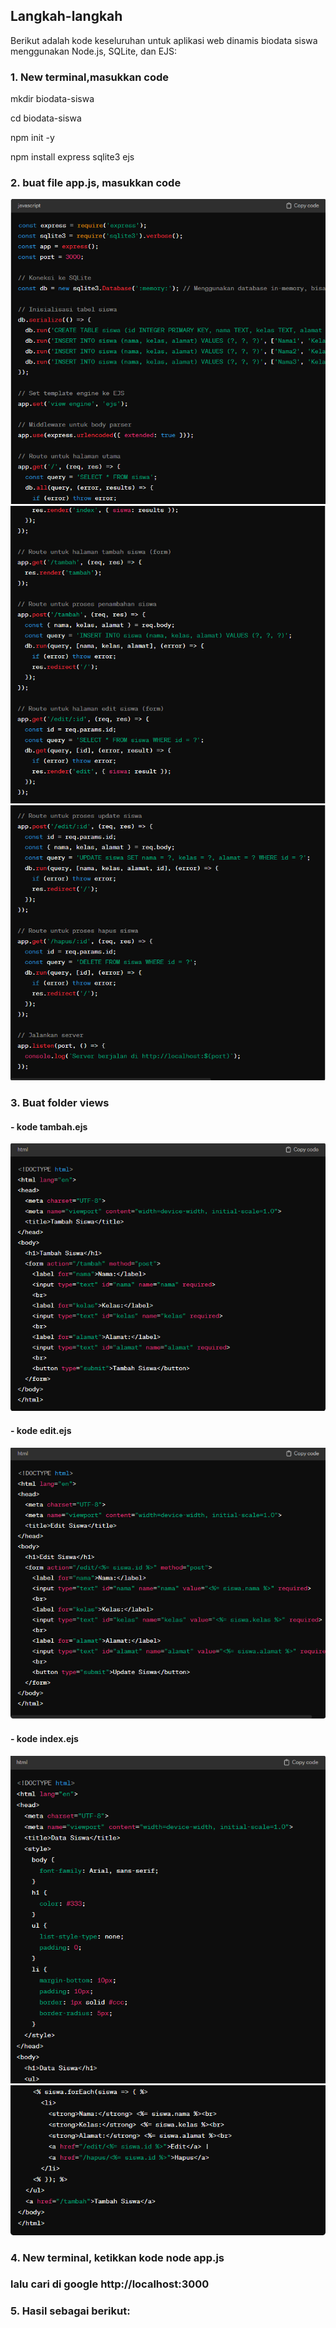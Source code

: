 ## Langkah-langkah
Berikut adalah kode keseluruhan untuk aplikasi web dinamis biodata siswa menggunakan Node.js, SQLite, dan EJS:
### 1. New terminal,masukkan code
mkdir biodata-siswa

cd biodata-siswa

npm init -y

npm install express sqlite3 ejs
### 2. buat file app.js, masukkan code
![assets](/assets/appjs1.PNG)
![assets](/assets/appjs2.PNG)
![assets](/assets/appjs3.PNG)
### 3. Buat folder views
#### - kode tambah.ejs
  
![assets](/assets/tambahsiswa.PNG)

#### - kode edit.ejs
  
![assets](/assets/editsiswa.PNG)

#### - kode index.ejs
  
![assets](/assets/indexsiswa1.PNG)
![assets](/assets/indexsiswa2.PNG)

### 4. New terminal, ketikkan kode node app.js
### lalu cari di google http://localhost:3000
### 5. Hasil sebagai berikut:


